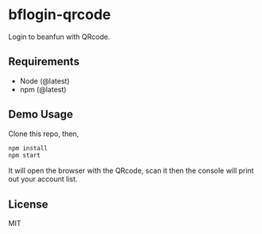 # bflogin-qrcode
Login to beanfun with QRcode.

## Requirements
* Node (@latest)
* npm (@latest)

## Demo Usage
Clone this repo, then,

```bash
npm install
npm start
```

It will open the browser with the QRcode, scan it then the console will print out your account list.

## License
MIT
